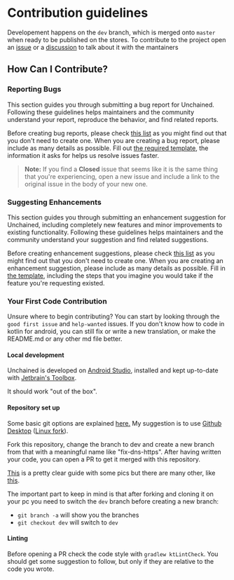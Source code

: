 # Contribution guidelines

Developement happens on the `dev` branch, which is merged onto `master` when ready to be published on the stores. To contribute to the project open an [issue](https://github.com/LivingWithHippos/unchained-android/issues) or a [discussion](https://github.com/LivingWithHippos/unchained-android/discussions) to talk about it with the mantainers

## How Can I Contribute?

### Reporting Bugs

This section guides you through submitting a bug report for Unchained. Following these guidelines helps maintainers and the community understand your report, reproduce the behavior, and find related reports.

Before creating bug reports, please check [this list](https://github.com/LivingWithHippos/unchained-android/issues?q=is%3Aissue+is%3Aopen+label%3Abug) as you might find out that you don't need to create one. When you are creating a bug report, please include as many details as possible. Fill out [the required template](https://github.com/LivingWithHippos/unchained-android/blob/master/.github/ISSUE_TEMPLATE/bug_report.md), the information it asks for helps us resolve issues faster.

> **Note:** If you find a **Closed** issue that seems like it is the same thing that you're experiencing, open a new issue and include a link to the original issue in the body of your new one.

### Suggesting Enhancements

This section guides you through submitting an enhancement suggestion for Unchained, including completely new features and minor improvements to existing functionality. Following these guidelines helps maintainers and the community understand your suggestion and find related suggestions.

Before creating enhancement suggestions, please check [this list](https://github.com/LivingWithHippos/unchained-android/issues?q=is%3Aissue+is%3Aopen+label%3Aenhancement) as you might find out that you don't need to create one. When you are creating an enhancement suggestion, please include as many details as possible. Fill in [the template](https://github.com/LivingWithHippos/unchained-android/blob/master/.github/ISSUE_TEMPLATE/feature_request.md), including the steps that you imagine you would take if the feature you're requesting existed.


### Your First Code Contribution

Unsure where to begin contributing? You can start by looking through the `good first issue` and `help-wanted` issues. If you don't know how to code in kotlin for android, you can still fix or write a new translation, or make the README.md or any other md file better.

#### Local development

Unchained is developed on [Android Studio](https://developer.android.com/studio), installed and kept up-to-date with [Jetbrain's Toolbox](https://www.jetbrains.com/toolbox-app/).

It should work "out of the box".

#### Repository set up

Some basic git options are explained [here.](https://guides.github.com/introduction/git-handbook/) My suggestion is to use [Github Desktop](https://desktop.github.com/) ([Linux fork](https://github.com/shiftkey/desktop)).

Fork this repository, change the branch to dev and create a new branch from that with a meaningful name like "fix-dns-https". After having written your code, you can open a PR to get it merged with this repository.

[This](https://github.com/firstcontributions/first-contributions) is a pretty clear guide with some pics but there are many other, like [this](https://www.dataschool.io/how-to-contribute-on-github/).

The important part to keep in mind is that after forking and cloning it on your pc you need to switch the `dev` branch before creating a new branch:

- `git branch -a` will show you the branches
- `git checkout dev` will switch to `dev`

#### Linting

Before opening a PR check the code style with `gradlew ktLintCheck`. You should get some suggestion to follow, but only if they are relative to the code you wrote.
